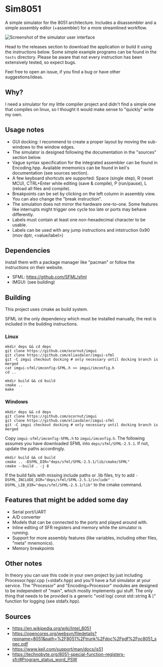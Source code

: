 # Sim8051
A simple simulator for the 8051 architecture. Includes a disassembler and a simple assembly editor (+assembler) for a more streamlined workflow.

![Screenshot of the simulator user interface](https://github.com/erikgoe/Sim8051/blob/main/doc/screenshot.png "User interface")

Head to the releases section to download the application or build it using the instructions below. Some simple example programs can be found in the `tests` directory. Please be aware that not every instruction has been extensively tested, so expect bugs.

Feel free to open an issue, if you find a bug or have other suggestions/ideas.

## Why?
I need a simulator for my little compiler project and didn't find a simple one that compiles on linux, so I thought it would make sense to "quickly" write my own.

## Usage notes
* GUI docking: I recommend to create a proper layout by moving the sub-windows to the window edges.
* The simulator is designed following the documentation in the "sources" section below.
* Vague syntax specification for the integrated assembler can be found in Encoding.hpp. Available mnemonics can be found in keil's documentation (see sources section).
* A few keyboard shortcuts are supported: Space (single step), R (reset MCU), CTRL+Enter while editing (save & compile), P (run/pause), L (reload all files and compile).
* Breakpoints can be set by clicking on the left column in assembly view. You can also change the "break instruction".
* The simulation does not mirror the hardware one-to-one. Some features like interrupts might trigger one cycle too late or ports may behave differently.
* Labels must contain at least one non-hexadecimal character to be usable.
* Labels can be used with any jump instructions and intstruction 0x90 (mov dptr, <value/label>)

## Dependencies
Install them with a package manager like "pacman" or follow the instructions on their website.

* SFML: https://github.com/SFML/sfml
* IMGUI: (see building)

## Building
This project uses cmake as build system.

SFML ist the only dependency which must be installed manually, the rest is included in the building instructions.

### Linux
    mkdir deps && cd deps
    git clone https://github.com/ocornut/imgui
    git clone https://github.com/eliasdaler/imgui-sfml
    git -C imgui checkout docking # only necessary until docking branch is merged
    cat imgui-sfml/imconfig-SFML.h >> imgui/imconfig.h
    cd ..
    
    mkdir build && cd build
    cmake ..
    make

### Windows
    mkdir deps && cd deps
    git clone https://github.com/ocornut/imgui
    git clone https://github.com/eliasdaler/imgui-sfml
    git -C imgui checkout docking # only necessary until docking branch is merged

Copy `imgui-sfml/imconfig-SFML.h` to `imgui/imconfig.h`.
The following assumes you have downloaded SFML into `deps/sfml/SFML-2.5.1`. If not, update the paths accordingly.

    mkdir build && cd build
    cmake .. -DSFML_DIR="deps/sfml/SFML-2.5.1/lib/cmake/SFML"
    cmake --build . -j 8

If the build fails with missing include paths or .lib files, try to add `-DSFML_INCLUDE_DIR="deps/sfml/SFML-2.5.1/include" -DSFML_LIB_DIR="deps/sfml/SFML-2.5.1/lib"` to the cmake command.

## Features that might be added some day
* Serial port/UART
* A/D converter
* Models that can be connected to the ports and played around with.
* Inline editing of SFR registers and memory while the simulator is running.
* Support for more assembly features (like variables, including other files, "meta" mnemonics).
* Memory breakpoints

## Other notes
In theory you can use this code in your own project by just including Processor.hpp/.cpp (+stdafx.hpp) and you'll have a full simulator at your service.
The "Processor" and "Encoding+Processor" modules are designed to be independent of "main", which mostly implements gui stuff. The only thing that needs to be provided is a generic "void log( const std::string & )" function for logging (see stdafx.hpp).

## Sources
* https://en.wikipedia.org/wiki/Intel_8051
* https://opencores.org/websvn/filedetails?repname=8051&path=%2F8051%2Ftrunk%2Fdoc%2Fpdf%2Foc8051_spec.pdf
* https://www.keil.com/support/man/docs/is51
* https://technobyte.org/8051-special-function-registers-sfr/#Program_status_word_PSW
